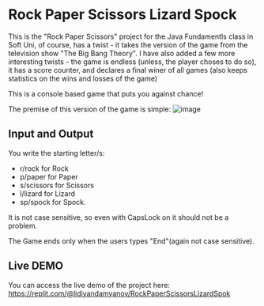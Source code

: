 # Rock Paper Scissors Lizard Spock

This is the "Rock Paper Scissors" project for the Java Fundamentls class in Soft Uni, of course, has a twist - it takes the version of the game from the television show "The Big Bang Theory". I have also added a few more interesting twists - the game is endless (unless, the player choses to do so), it has a score counter, and declares a final winer of all games (also keeps statistics on the wins and losses of the game)

This is a console based game that puts you against chance!

The premise of this version of the game is simple:
![image](https://github.com/Lidiyan93/RockPaperScissorsLizardSpock/assets/156517466/eee1a74f-7c10-409a-8070-a27c96d1c9f2)


## Input and Output

You write the starting letter/s:

- r/rock for Rock
- p/paper for Paper
- s/scissors for Scissors
- l/lizard for Lizard
- sp/spock for Spock.

It is not case sensitive, so even with CapsLock on it should not be a problem.

The Game ends only when the users types "End"(again not case sensitive).

## Live DEMO
You can access the live demo of the project here: https://replit.com/@lidiyandamyanov/RockPaperScissorsLizardSpok

